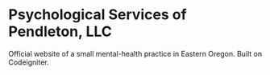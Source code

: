 # Psychological Services of Pendleton, LLC #

Official website of a small mental-health practice in Eastern Oregon. Built on Codeigniter.
